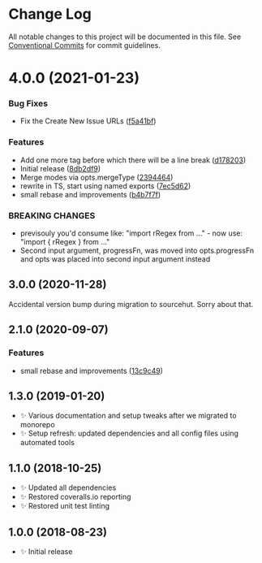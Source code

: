 # Change Log

All notable changes to this project will be documented in this file.
See [Conventional Commits](https://conventionalcommits.org) for commit guidelines.

# 4.0.0 (2021-01-23)


### Bug Fixes

* Fix the Create New Issue URLs ([f5a41bf](https://github.com/codsen/codsen/commit/f5a41bf16fd8f43de7f8e7de68da562821ddb960))


### Features

* Add one more tag before which there will be a line break ([d178203](https://github.com/codsen/codsen/commit/d1782036b134102fd552d38d2d4f39c93195620b))
* Initial release ([8db2df9](https://github.com/codsen/codsen/commit/8db2df9fb08d66cf6c7a75a57cdcd15a5ec12c1c))
* Merge modes via opts.mergeType ([2394464](https://github.com/codsen/codsen/commit/2394464976ce1970bcd31b45d9fd9955f4bbcc09))
* rewrite in TS, start using named exports ([7ec5d62](https://github.com/codsen/codsen/commit/7ec5d6220a8977db148b51855edb466d2165e650))
* small rebase and improvements ([b4b7f7f](https://github.com/codsen/codsen/commit/b4b7f7fc20cb6f10163590e352564a6cd33be102))


### BREAKING CHANGES

* previsouly you'd consume like: "import rRegex from ..." - now use: "import { rRegex
} from ..."
* Second input argument, progressFn, was moved into opts.progressFn and opts was
placed into second input argument instead





## 3.0.0 (2020-11-28)

Accidental version bump during migration to sourcehut. Sorry about that.

## 2.1.0 (2020-09-07)

### Features

- small rebase and improvements ([13c9c49](https://gitlab.com/codsen/codsen/commit/13c9c49f43a76c137a08e53915dc53ad17da5fa9))

## 1.3.0 (2019-01-20)

- ✨ Various documentation and setup tweaks after we migrated to monorepo
- ✨ Setup refresh: updated dependencies and all config files using automated tools

## 1.1.0 (2018-10-25)

- ✨ Updated all dependencies
- ✨ Restored coveralls.io reporting
- ✨ Restored unit test linting

## 1.0.0 (2018-08-23)

- ✨ Initial release
